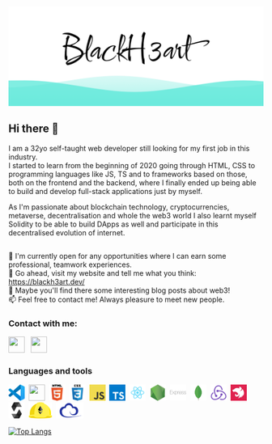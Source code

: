 ![](https://github.com/BlackH3art/BlackH3art/blob/master/gh%20header.png "header")

## Hi there 👋

I am a 32yo self-taught web developer still looking for my first job in this industry.\
I started to learn from the beginning of 2020 going through HTML, CSS to programming languages like JS, TS and to frameworks based on those, both on the frontend and the backend, where I finally ended up being able to build and develop full-stack applications just by myself.

As I'm passionate about blockchain technology, cryptocurrencies, metaverse, decentralisation and whole the web3 world I also learnt myself Solidity to be able to build DApps as well and participate in this decentralised evolution of internet.

##

:gem: I'm currently open for any opportunities where I can earn some professional, teamwork experiences.\
:star2: Go ahead, visit my website and tell me what you think: https://blackh3art.dev/ \
:notebook: Maybe you'll find there some interesting blog posts about web3!\
:mailbox: Feel free to contact me! Always pleasure to meet new people.


### Contact with me:
[<img height="32" width="32" src="https://cdn.jsdelivr.net/npm/simple-icons@v3/icons/facebook.svg" />](https://www.facebook.com/profile.php?id=100002911154009) &nbsp;
[<img height="32" width="32" src="https://cdn.jsdelivr.net/npm/simple-icons@v3/icons/linkedin.svg" />](https://www.linkedin.com/in/jaros%C5%82aw-musielak-8810961b2/) &nbsp;


### Languages and tools
<img height="32" width="32" src="https://raw.githubusercontent.com/github/explore/80688e429a7d4ef2fca1e82350fe8e3517d3494d/topics/visual-studio-code/visual-studio-code.png" />&nbsp;
<img height="32" width="32" src="https://cdn.jsdelivr.net/npm/simple-icons@v3/icons/windows.svg" />&nbsp;
<img height="32" width="32" src="https://raw.githubusercontent.com/github/explore/80688e429a7d4ef2fca1e82350fe8e3517d3494d/topics/html/html.png" />&nbsp;
<img height="32" width="32" src="https://raw.githubusercontent.com/github/explore/80688e429a7d4ef2fca1e82350fe8e3517d3494d/topics/css/css.png" />&nbsp;
<img height="32" width="32" src="https://raw.githubusercontent.com/github/explore/80688e429a7d4ef2fca1e82350fe8e3517d3494d/topics/javascript/javascript.png" />&nbsp;
<img height="32" width="32" src="https://raw.githubusercontent.com/github/explore/80688e429a7d4ef2fca1e82350fe8e3517d3494d/topics/typescript/typescript.png" />&nbsp;
<img height="32" width="32" src="https://raw.githubusercontent.com/github/explore/80688e429a7d4ef2fca1e82350fe8e3517d3494d/topics/react/react.png" />&nbsp;
<img height="32" width="32" src="https://raw.githubusercontent.com/github/explore/80688e429a7d4ef2fca1e82350fe8e3517d3494d/topics/nodejs/nodejs.png" />&nbsp;
<img height="32" width="32" src="https://raw.githubusercontent.com/github/explore/80688e429a7d4ef2fca1e82350fe8e3517d3494d/topics/express/express.png" />&nbsp;
<img height="32" width="32" src="./mongodb.png" />&nbsp;
<img height="32" width="32" src="https://raw.githubusercontent.com/github/explore/80688e429a7d4ef2fca1e82350fe8e3517d3494d/topics/redux/redux.png" />&nbsp;
<img height="32" width="32" src="./nestjs.jpg" />&nbsp;
<img height="32" width="32" src="./solidity.png" />&nbsp;
<img height="32" src="./hardhat.png" />&nbsp;
<img height="32" src="./ethersjs.png" />&nbsp;


<!--
**BlackH3art/BlackH3art** is a ✨ _special_ ✨ repository because its `README.md` (this file) appears on your GitHub profile.

Here are some ideas to get you started:

- 🔭 I’m currently working on ...
- 🌱 I’m currently learning ...
- 👯 I’m looking to collaborate on ...
- 🤔 I’m looking for help with ...
- 💬 Ask me about ...
- 📫 How to reach me: ...
- 😄 Pronouns: ...
- ⚡ Fun fact: ...
-->



[![Top Langs](https://github-readme-stats.vercel.app/api/top-langs/?username=BlackH3art)](https://github.com/anuraghazra/github-readme-stats)
